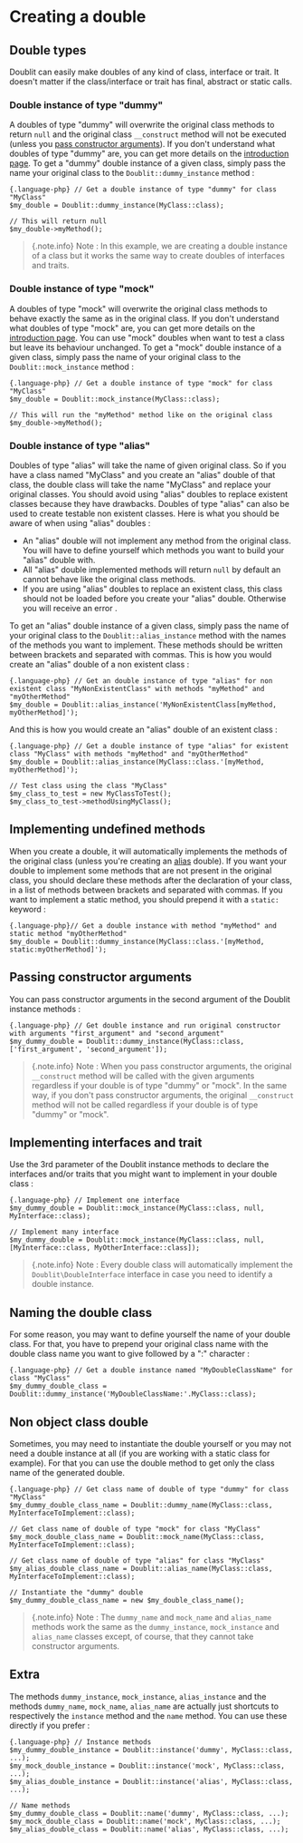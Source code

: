 # Creating a double

## Double types
Doublit can easily make doubles of any kind of class, interface or trait. It doesn't matter if the class/interface or trait has final, abstract or static calls.

### Double instance of type "dummy"
A doubles of type "dummy" will overwrite the original class methods to return `null` and the original class `__construct` method  will not be executed (unless you [pass constructor arguments](#passing-constructor-arguments)). If you don't understand what doubles of type "dummy" are, you can get more details on the [introduction page](/doc/intro). To get a "dummy" double instance of a given class, simply pass the name your original class to the `Doublit::dummy_instance` method :
    
    {.language-php} // Get a double instance of type "dummy" for class "MyClass"
    $my_double = Doublit::dummy_instance(MyClass::class);
    
    // This will return null
    $my_double->myMethod();

> {.note.info} Note : In this example, we are creating a double instance of a class but it works the same way to create doubles of interfaces and traits.
        
### Double instance of type "mock"
A doubles of type "mock" will overwrite the original class methods to behave exactly the same as in the original class. If you don't understand what doubles of type "mock" are, you can get more details on the [introduction page](/doc/intro). You can use "mock" doubles when want to test a class but leave its behaviour unchanged. To get a "mock" double instance of a given class, simply pass the name of your original class to the `Doublit::mock_instance` method :
            
    {.language-php} // Get a double instance of type "mock" for class "MyClass"
    $my_double = Doublit::mock_instance(MyClass::class);
    
    // This will run the "myMethod" method like on the original class
    $my_double->myMethod();

        
### Double instance of type "alias"          
Doubles of type "alias" will take the name of given original class. So if you have a class named "MyClass" and you create an "alias" double of that class, the double class will take the name "MyClass" and replace your original classes. You should avoid using "alias" doubles to replace existent classes because they have drawbacks. Doubles of type "alias" can also be used to create testable non existent classes. Here is what you should be aware of when using "alias" doubles :

- An "alias" double will not implement any method from the original class. You will have to define yourself which methods you want to build your "alias" double with.
- All "alias" double implemented methods will return `null` by default an cannot behave like the original class methods.
- If you are using "alias" doubles to replace an existent class, this class should not be loaded before you create your "alias" double. Otherwise you will receive an error .
                
To get an "alias" double instance of a given class, simply pass the name of your original class to the `Doublit::alias_instance` method with the names of the methods you want to implement. These methods should be written between brackets and separated with commas. This is how you would create an "alias" double of a non existent class :

    {.language-php} // Get an double instance of type "alias" for non existent class "MyNonExistentClass" with methods "myMethod" and "myOtherMethod"
    $my_double = Doublit::alias_instance('MyNonExistentClass[myMethod, myOtherMethod]');

And this is how you would create an "alias" double of an existent class :
    
    {.language-php} // Get a double instance of type "alias" for existent class "MyClass" with methods "myMethod" and "myOtherMethod"
    $my_double = Doublit::alias_instance(MyClass::class.'[myMethod, myOtherMethod]');

    // Test class using the class "MyClass"
    $my_class_to_test = new MyClassToTest();
    $my_class_to_test->methodUsingMyClass();
        
## Implementing undefined methods
When you create a double, it will automatically implements the methods of the original class (unless you're creating an [alias](#double-instance-of-type-alias) double). If you want your double to implement some methods that are not present in the original class, you should declare these methods after the declaration of your class, in a list of methods between brackets and separated with commas. If you want to implement a static method, you should prepend it with a `static:` keyword :
    
    {.language-php}// Get a double instance with method "myMethod" and static method "myOtherMethod"
    $my_double = Doublit::dummy_instance(MyClass::class.'[myMethod, static:myOtherMethod]');

## Passing constructor arguments
You can pass constructor arguments in the second argument of the Doublit instance methods :
    
    {.language-php} // Get double instance and run original constructor with arguments "first_argument" and "second_argument"
    $my_dummy_double = Doublit::dummy_instance(MyClass::class, ['first_argument', 'second_argument']);
    
> {.note.info} Note : When you pass constructor arguments, the original `__construct` method will be called with the given arguments regardless if your double is of type "dummy" or "mock". In the same way, if you don't pass constructor arguments, the original `__construct` method will not be called regardless if your double is of type "dummy" or "mock".

## Implementing interfaces and trait
Use the 3rd parameter of the Doublit instance methods to declare the interfaces and/or traits that you might want to implement in your double class :
    
    {.language-php} // Implement one interface
    $my_dummy_double = Doublit::mock_instance(MyClass::class, null, MyInterface::class);

    // Implement many interface
    $my_dummy_double = Doublit::mock_instance(MyClass::class, null, [MyInterface::class, MyOtherInterface::class]);
    
> {.note.info} Note : Every double class will automatically implement the `Doublit\DoubleInterface` interface in case you need to identify a double instance.

## Naming the double class 
For some reason, you may want to define yourself the name of your double class. For that, you have to prepend your original class name with the double class name you want to give followed by a ":" character :

    {.language-php} // Get a double instance named "MyDoubleClassName" for class "MyClass"
    $my_dummy_double_class = Doublit::dummy_instance('MyDoubleClassName:'.MyClass::class);

## Non object class double
Sometimes, you may need to instantiate the double yourself or you may not need a double instance at all (if you are working with a static class for example). For that you can use the double method to get only the class name of the generated double.
    
    {.language-php} // Get class name of double of type "dummy" for class "MyClass"
    $my_dummy_double_class_name = Doublit::dummy_name(MyClass::class, MyInterfaceToImplement::class);
    
    // Get class name of double of type "mock" for class "MyClass"
    $my_mock_double_class_name = Doublit::mock_name(MyClass::class, MyInterfaceToImplement::class);
    
    // Get class name of double of type "alias" for class "MyClass"
    $my_alias_double_class_name = Doublit::alias_name(MyClass::class, MyInterfaceToImplement::class);

    // Instantiate the "dummy" double
    $my_dummy_double_class_name = new $my_double_class_name();
    
> {.note.info} Note : The `dummy_name` and `mock_name` and `alias_name` methods work the same as the `dummy_instance`, `mock_instance` and `alias_name` classes except, of course, that they cannot take constructor arguments.

## Extra
The methods `dummy_instance`, `mock_instance`, `alias_instance` and the methods `dummy_name`, `mock_name`, `alias_name` are actually just shortcuts to respectively the `instance` method and the `name` method. You can use these directly if you prefer :

    {.language-php} // Instance methods
    $my_dummy_double_instance = Doublit::instance('dummy', MyClass::class, ...);
    $my_mock_double_instance = Doublit::instance('mock', MyClass::class, ...);
    $my_alias_double_instance = Doublit::instance('alias', MyClass::class, ...);
    
    // Name methods
    $my_dummy_double_class = Doublit::name('dummy', MyClass::class, ...);
    $my_mock_double_class = Doublit::name('mock', MyClass::class, ...);
    $my_alias_double_class = Doublit::name('alias', MyClass::class, ...);
    
